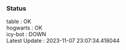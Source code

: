 ### Status


table : OK  
hogwarts : OK  
icy-bot : DOWN  
Latest Update : 2023-11-07 23:07:34.418044
